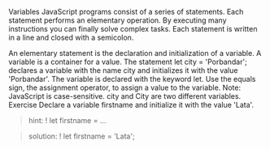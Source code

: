 Variables
JavaScript programs consist of a series of statements. Each statement performs an elementary operation. By executing many instructions you can finally solve complex tasks. Each statement is written in a line and closed with a semicolon.

An elementary statement is the declaration and initialization of a variable. A variable is a container for a value. The statement
let city = 'Porbandar';
declares a variable with the name city and initializes it with the value 'Porbandar'. The variable is declared with the keyword let. Use the equals sign, the assignment operator, to assign a value to the variable. Note: JavaScript is case-sensitive. city and City are two different variables.
Exercise
Declare a variable firstname and initialize it with the value 'Lata'.


>hint: ! let firstname = ...

>solution: ! let firstname = 'Lata';